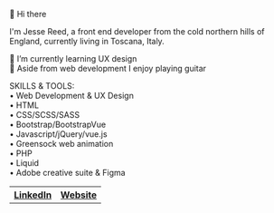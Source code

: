 👋 Hi there

I'm Jesse Reed, a front end developer from the cold northern hills of England, currently living in Toscana, Italy. 

🌱 I’m currently learning UX design <br>
🎸 Aside from web development I enjoy playing guitar

SKILLS & TOOLS: <br>
• Web Development & UX Design <br>
• HTML <br>
• CSS/SCSS/SASS <br>
• Bootstrap/BootstrapVue <br>
• Javascript/jQuery/vue.js <br>
• Greensock web animation <br>
• PHP <br>
• Liquid <br>
• Adobe creative suite & Figma

<table>
  <tr>
    <th>
     <a href="https://www.linkedin.com/in/jessereedwebdev/" taget="_blank">LinkedIn</a>
    </th>
    <th>
    <a href="https://www.jessewebdesign.com" taget="_blank">Website</a>
    </th>
  </tr>
</table>


